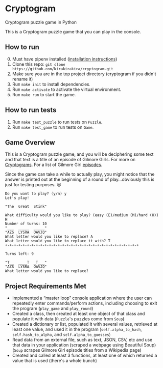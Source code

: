 # Cryptogram
Cryptogram puzzle game in Python

This is a Cryptogram puzzle game that you can play in the console.

## How to run
0. Must have pipenv installed ([installation instructions](https://pypi.org/project/pipenv/))
1. Clone this repo: `git clone https://github.com/kirakirakira/cryptogram.git`
2. Make sure you are in the top project directory (cryptogram if you didn't rename it)
2. Run `make init` to install dependencies.
3. Run `make activate` to activate the virtual environment.
4. Run `make run` to start the game.

## How to run tests
1. Run `make test_puzzle` to run tests on `Puzzle`.
2. Run `make test_game` to run tests on `Game`.

## Game Overview
This is a Cryptogram puzzle game, and you will be deciphering some text and that text is a title of an episode of Gilmore Girls. For more on [Cryptograms](https://en.wikipedia.org/wiki/Cryptogram). For a list of Gilmore Girl [episodes](https://en.wikipedia.org/wiki/List_of_Gilmore_Girls_episodes).

Since the game can take a while to actually play, you might notice that the answer is printed out at the beginning of a round of play...obviously this is just for testing purposes. :satisfied:

```
Do you want to play? (y/n) y
Let's play!

"The  Great  Stink"

What difficulty would you like to play? (easy (E)/medium (M)/hard (H)) H
Number of turns: 10
"___  _____  _____"
"AZS  LYSRA  OAVJQ"
What letter would you like to replace? A
What letter would you like to replace it with? T
+-+-+-+-+-+-+-+-+-+-+-+-+-+-+-+-+-+-+-+-+-+-+-+-+-+-+-+-+-+-+
    
Turns left: 9

"T__  ____T  _T___"
"AZS  LYSRA  OAVJQ"
What letter would you like to replace? 
```

## Project Requirements Met
- Implemented a “master loop” console application where the user can repeatedly enter commands/perform actions, including choosing to exit the program (`play_game` and `play_round`)
- Created a class, then created at least one object of that class and populate it with data (`Puzzle`'s puzzles come from `Soup`)
- Created a dictionary or list, populated it with several values, retrieved at least one value, and used it in the program (`self.alpha_to_hash`, `self.hash_to_alpha`, and `self.alpha_to_guesses`)
- Read data from an external file, such as text, JSON, CSV, etc and use that data in your application (scraped a webpage using Beautiful Soup) (`Soup` scrapes Gilmore Girl episode titles from a Wikipedia page)
- Created and called at least 3 functions, at least one of which returned a value that is used (there's a whole bunch)

